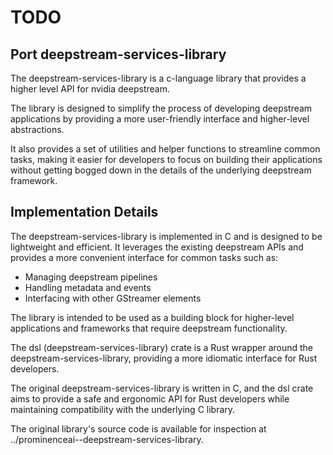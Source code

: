 # TODO

## Port deepstream-services-library

The deepstream-services-library is a c-language library that provides a higher level API for nvidia deepstream.

The library is designed to simplify the process of developing deepstream applications by providing a more user-friendly interface and higher-level abstractions.

It also provides a set of utilities and helper functions to streamline common tasks, making it easier for developers to focus on building their applications without getting bogged down in the details of the underlying deepstream framework.

## Implementation Details

The deepstream-services-library is implemented in C and is designed to be lightweight and efficient. It leverages the existing deepstream APIs and provides a more convenient interface for common tasks such as:

- Managing deepstream pipelines
- Handling metadata and events
- Interfacing with other GStreamer elements

The library is intended to be used as a building block for higher-level applications and frameworks that require deepstream functionality.

The dsl (deepstream-services-library) crate is a Rust wrapper around the deepstream-services-library, providing a more idiomatic interface for Rust developers.

The original deepstream-services-library is written in C, and the dsl crate aims to provide a safe and ergonomic API for Rust developers while maintaining compatibility with the underlying C library.

The original library's source code is available for inspection at ../prominenceai--deepstream-services-library.

